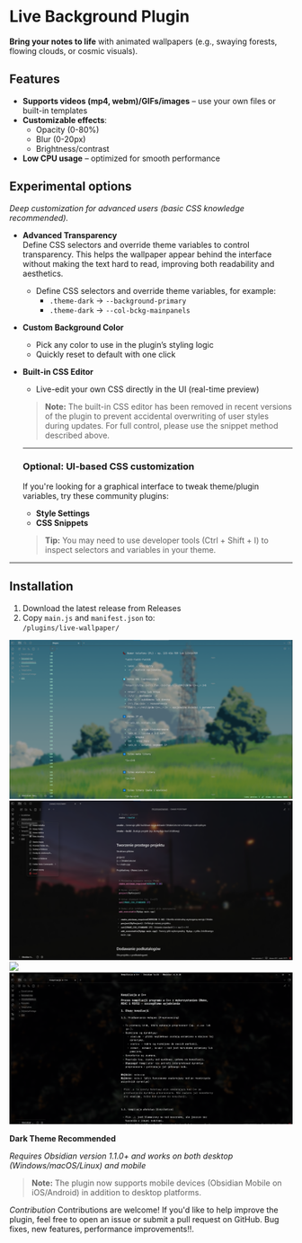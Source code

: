 # Live Background Plugin  

**Bring your notes to life** with animated wallpapers (e.g., swaying forests, flowing clouds, or cosmic visuals).  

## Features  
  - **Supports videos (mp4, webm)/GIFs/images** – use your own files or built-in templates  
  - **Customizable effects**:  
    - Opacity (0-80%)  
    - Blur (0-20px)  
    - Brightness/contrast    
  - **Low CPU usage** – optimized for smooth performance  

## Experimental options
*Deep customization for advanced users (basic CSS knowledge recommended).*

- **Advanced Transparency**  
  Define CSS selectors and override theme variables to control transparency.
  This helps the wallpaper appear behind the interface without making the text hard to read, improving both readability and aesthetics.
  - Define CSS selectors and override theme variables, for example:  
    - `.theme-dark` → `--background-primary`  
    - `.theme-dark` → `--col-bckg-mainpanels`  
- **Custom Background Color**  
  - Pick any color to use in the plugin’s styling logic  
  - Quickly reset to default with one click  
- **Built-in CSS Editor**  
  - Live-edit your own CSS directly in the UI (real-time preview)  

  > **Note:** The built-in CSS editor has been removed in recent versions of the plugin to prevent accidental overwriting of user styles during updates. For full control, please use the snippet method described above.

  ---

  ### Optional: UI-based CSS customization

  If you're looking for a graphical interface to tweak theme/plugin variables, try these community plugins:
  
  - **Style Settings**
  - **CSS Snippets**

  > **Tip:** You may need to use developer tools (Ctrl + Shift + I) to inspect selectors and variables in your theme.


---
## Installation  
1. Download the latest release from Releases 
2. Copy `main.js` and `manifest.json` to:  
   `/plugins/live-wallpaper/`  

![](https://github.com/remememe/Live-Wallpaper/blob/main/Assets/sc4.png)
![](https://github.com/remememe/Live-Wallpaper/blob/main/Assets/sc2.png)
![](https://github.com/remememe/Live-Wallpaper/blob/main/Assets/sc1.gif)
![](https://github.com/remememe/Live-Wallpaper/blob/main/Assets/sc3.png)


**Dark Theme Recommended**  

*Requires Obsidian version 1.1.0+ and works on both desktop (Windows/macOS/Linux) and mobile*

> **Note:** The plugin now supports mobile devices (Obsidian Mobile on iOS/Android) in addition to desktop platforms.

*Contribution*
Contributions are welcome! If you'd like to 
help improve the plugin, feel free to open an issue or 
submit a pull request on GitHub. Bug fixes, new features, performance improvements!!.